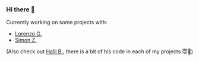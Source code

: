 ### Hi there 👋

Currently working on some projects with:
- [Lorenzo G.](https://github.com/lorenzgruber)
- [Simon Z.](https://github.com/simonZweimüller)

(Also check out [Halil B.](https://github.com/halilbahar), there is a bit of his code in each of my projects 😇👏)

<!--
![GitHub stats](https://github-readme-stats.vercel.app/api?username=simonittensammer&show_icons=true&theme=tokyonight)
![Top Langs](https://github-readme-stats.vercel.app/api/top-langs/?username=simonittensammer&theme=tokyonight)
-->

<!--
**simonittensammer/simonittensammer** is a ✨ _special_ ✨ repository because its `README.md` (this file) appears on your GitHub profile.

Here are some ideas to get you started:

- 🔭 I’m currently working on ...
- 🌱 I’m currently learning ...
- 👯 I’m looking to collaborate on ...
- 🤔 I’m looking for help with ...
- 💬 Ask me about ...
- 📫 How to reach me: ...
- 😄 Pronouns: ...
- ⚡ Fun fact: ...
-->
